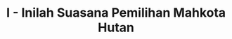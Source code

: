 ---
contest: COMPFEST
year: 2021
round: Qualification
problem: I
title: I - Inilah Suasana Pemilihan Mahkota Hutan
pdf: /contests/COMPFEST/2021/qualification/I - Inilah Suasana Pemilihan Mahkota Hutan.pdf
---